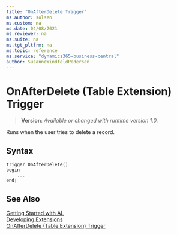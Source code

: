 ```yaml
---
title: "OnAfterDelete Trigger"
ms.author: solsen
ms.custom: na
ms.date: 04/08/2021
ms.reviewer: na
ms.suite: na
ms.tgt_pltfrm: na
ms.topic: reference
ms.service: "dynamics365-business-central"
author: SusanneWindfeldPedersen
---
```

[//]: # (START>DO_NOT_EDIT)
[//]: # (IMPORTANT:Do not edit any of the content between here and the END>DO_NOT_EDIT.)
[//]: # (Any modifications should be made in the .xml files in the ModernDev repo.)

# OnAfterDelete (Table Extension) Trigger
> **Version**: _Available or changed with runtime version 1.0._


Runs when the user tries to delete a record.

## Syntax
```
trigger OnAfterDelete()
begin
    ...
end;
```



[//]: # (IMPORTANT: END>DO_NOT_EDIT)
## See Also  
[Getting Started with AL](../devenv-get-started.md)  
[Developing Extensions](../devenv-dev-overview.md)  
[OnAfterDelete (Table Extension) Trigger]()
